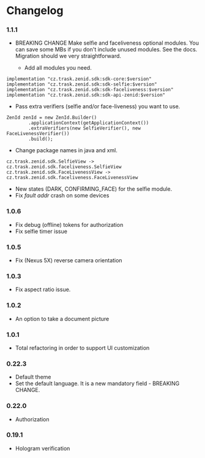 # Changelog

### 1.1.1

- BREAKING CHANGE Make selfie and faceliveness optional modules. You can save some MBs if you don't include unused modules. See the docs. 
Migration should we very straightforward.

   - Add all modules you need.
```
implementation "cz.trask.zenid.sdk:sdk-core:$version"
implementation "cz.trask.zenid.sdk:sdk-selfie:$version"
implementation "cz.trask.zenid.sdk:sdk-faceliveness:$version"
implementation "cz.trask.zenid.sdk:sdk-api-zenid:$version"
```

   - Pass extra verifiers (selfie and/or face-liveness) you want to use.
```
ZenId zenId = new ZenId.Builder()
        .applicationContext(getApplicationContext())
        .extraVerifiers(new SelfieVerifier(), new FaceLivenessVerifier())
        .build();
```

   - Change package names in java and xml.
```
cz.trask.zenid.sdk.SelfieView -> cz.trask.zenid.sdk.faceliveness.SelfieView
cz.trask.zenid.sdk.FaceLivenessView -> cz.trask.zenid.sdk.faceliveness.FaceLivenessView
```

- New states (DARK, CONFIRMING_FACE) for the selfie module.
- Fix *fault addr* crash on some devices

### 1.0.6

- Fix debug (offline) tokens for authorization
- Fix selfie timer issue

### 1.0.5

- Fix (Nexus 5X) reverse camera orientation

### 1.0.3

- Fix aspect ratio issue. 

### 1.0.2

- An option to take a document picture

### 1.0.1

- Total refactoring in order to support UI customization

### 0.22.3

- Default theme
- Set the default language. It is a new mandatory field - BREAKING CHANGE.

### 0.22.0

- Authorization

### 0.19.1

- Hologram verification
